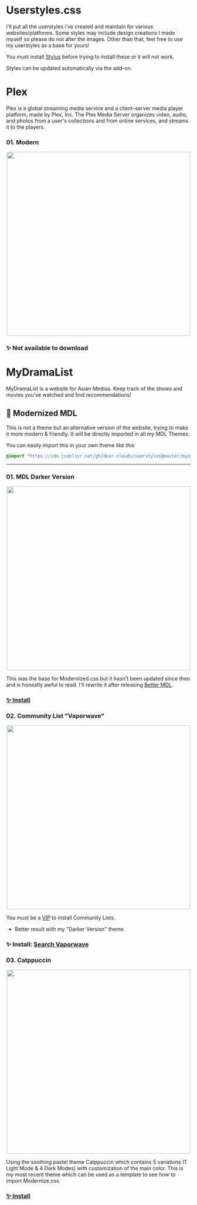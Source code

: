 # Userstyles.css

I'll put all the userstyles i've created and maintain for various websites/platforms.
Some styles may include design creations I made myself so please do not alter the images. Other than that, feel free to use my userstyles as a base for yours!

You must install [Stylus](https://github.com/openstyles/stylus) before trying to install these or it will not work.

Styles can be updated automatically via the add-on.


# Plex
Plex is a global streaming media service and a client–server media player platform, made by Plex, Inc. The Plex Media Server organizes video, audio, and photos from a user's collections and from online services, and streams it to the players.

### 01. Modern
<p align="center">
  <img src="https://dl.dropbox.com/s/2iyj1epxev556m4/Plex-Theme-Web%20-%20Copy.png" width="500"/>
</p>

### ✨ Not available to download

# MyDramaList
MyDramaList is a website for Asian Medias. Keep track of the shows and movies you've watched and find recommendations!

## 🤍 Modernized MDL

This is not a theme but an alternative version of the website, trying to make it more modern & friendly. It will be directly imported in all my MDL Themes.

You can easily import this in your own theme like this

```css
@import "https://cdn.jsdelivr.net/gh/dear-clouds/userstyles@master/mydramalist/MDLModernized.css";
```

<hr>

### 01. MDL Darker Version
<p align="center">
  <img src="https://dl.dropbox.com/s/l9gvd7z4jfdjozf/Presentation.jpg" width="500"/>
</p>

This was the base for Modernized.css but it hasn't been updated since then and is honestly awful to read. I'll rewrite it after releasing [Better MDL](https://dear-clouds.carrd.co/#better-mdl).

### [✨ Install](https://dl.dropbox.com/s/4pztwg6b03jjswg/MDLDarkMode.user.css)



### 02. Community List "Vaporwave"
<p align="center">
  <img src="https://dl.dropbox.com/s/xhnw8hlg5jrylcz/screenshot.png" width="500"/>
</p>

You must be a [VIP](https://mydramalist.com/account/styles/community) to install Community Lists.
- Better result with my "Darker Version" theme

### ✨ Install: [Search Vaporwave](https://mydramalist.com/account/styles/community)



### 03. Catppuccin
<p align="center">
  <img src="https://github.com/dear-clouds/mydramalist/raw/main/assets/Modernized-Preview.webp" width="500"/>
</p>

Using the soothing pastel theme Catppuccin which contains 5 variations (1 Light Mode & 4 Dark Modes) with customization of the main color. 
This is my most recent theme which can be used as a template to see how to import Modernize.css.

### [✨ Install](https://github.com/dear-clouds/mydramalist)

